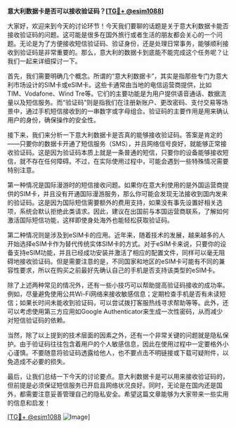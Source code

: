 **意大利数据卡是否可以接收验证码？[[TG💪+ @esim1088](https://t.me/s/esim1088)]**

大家好，欢迎来到今天的讨论环节！今天我们要聊的话题是关于意大利数据卡能否接收验证码的问题。这可能是很多在国外旅行或者生活的朋友都会关心的一个问题。无论是为了方便接收短信验证码、验证身份，还是处理日常事务，能够顺利接收到验证码是非常重要的。那么，意大利的数据卡到底能不能完成这个任务呢？让我们一起来详细探讨一下。

首先，我们需要明确几个概念。所谓的“意大利数据卡”，其实是指那些专门为意大利市场设计的SIM卡或eSIM卡。这些卡通常由当地的电信运营商提供，比如TIM、Vodafone、Wind Tre等。它们的主要功能是为用户提供语音通话、数据流量以及短信服务。而“验证码”则是指我们在注册新账户、更改密码、支付交易等场景中，通过手机短信接收到的一串数字或字母组合。验证码的主要作用是用来确认用户的身份，确保操作的安全性。

接下来，我们来分析一下意大利数据卡是否真的能够接收验证码。答案是肯定的——只要你的数据卡开通了短信服务（SMS），并且网络信号良好，就能够正常接收验证码。这是因为验证码本质上就是一条普通的短信，只要你的设备能够接收短信，就不存在任何障碍。不过，在实际使用过程中，可能会遇到一些特殊情况需要特别注意。

第一种情况是国际漫游时的短信接收问题。如果你在意大利使用的是外国运营商提供的SIM卡，并且没有开通国际漫游服务，那么你可能会发现无法接收到国内发来的验证码。这是因为国际短信需要额外的费用支持，如果没有事先设置好相关选项，系统会默认拒绝此类请求。因此，建议在出国前与本国运营商联系，了解如何激活国际短信功能，这样即使身处海外也能轻松获取验证码。

第二种情况则是涉及到eSIM卡的应用。近年来，随着技术的发展，越来越多的人开始选择eSIM卡作为替代传统实体SIM卡的方式。对于eSIM卡来说，只要你的设备支持eSIM功能，并且已经成功安装并激活了相应的配置文件，同样可以毫无阻碍地接收验证码。但是需要注意的是，不同国家和地区的eSIM卡可能有不同的兼容性要求，所以在购买之前最好先确认自己的手机是否支持该类型的eSIM卡。

除了上述两种常见的情况外，还有一些小技巧可以帮助提高验证码接收的成功率。例如，尽量避免使用公共Wi-Fi网络来接收敏感信息；定期检查手机是否有未读短信；如果长时间未能收到验证码，可以尝试拨打客服热线寻求帮助等等。此外，还可以考虑使用第三方应用如Google Authenticator来生成一次性密码，从而减少对短信验证码的依赖。

当然，除了以上提到的技术层面的因素之外，还有一个非常关键的问题就是隐私保护。由于验证码往往包含着用户的个人敏感信息，因此在使用过程中一定要格外小心谨慎。不要随意将验证码透露给他人，也不要点击不明链接或下载可疑附件，以免造成不必要的损失。

最后，让我们总结一下今天的讨论要点。意大利数据卡是可以用来接收验证码的，但前提是必须保证短信服务已开启且网络状况良好。同时，无论是在国内还是国外，都需要注意妥善管理自己的隐私安全。希望这篇文章能够为大家带来一些实用的信息和启发！

[[TG💪+ @esim1088](https://t.me/s/esim1088) ![Image](https://i.postimg.cc/4NQfJmqS/Snipaste-2025-05-13-00-14-12.png)]
